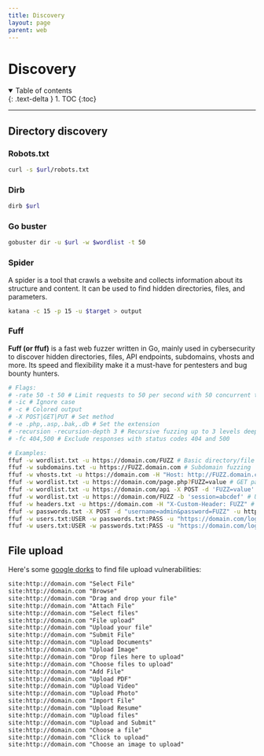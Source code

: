 ```yaml
---
title: Discovery
layout: page
parent: web
---
```


# Discovery

<details open markdown="block">
  <summary>
    Table of contents
  </summary>
  {: .text-delta }
1. TOC
{:toc}
</details>

---

## Directory discovery

### Robots.txt

```bash
curl -s $url/robots.txt
```

### Dirb

```bash
dirb $url
```

### Go buster

```bash
gobuster dir -u $url -w $wordlist -t 50
```

### Spider

A spider is a tool that crawls a website and collects information about its
structure and content. It can be used to find hidden directories, files, and
parameters.

```bash
katana -c 15 -p 15 -u $target > output
```

### Fuff

**Fuff (or ffuf)** is a fast web fuzzer written in Go, mainly used in
cybersecurity to discover hidden directories, files, API endpoints, subdomains,
vhosts and more. Its speed and flexibility make it a must-have for pentesters
and bug bounty hunters.

```bash
# Flags:
# -rate 50 -t 50 # Limit requests to 50 per second with 50 concurrent threads
# -ic # Ignore case
# -c # Colored output
# -X POST|GET|PUT # Set method
# -e .php,.asp,.bak,.db # Set the extension
# -recursion -recursion-depth 3 # Recursive fuzzing up to 3 levels deep
# -fc 404,500 # Exclude responses with status codes 404 and 500

# Examples:
ffuf -w wordlist.txt -u https://domain.com/FUZZ # Basic directory/file fuzzing using a wordlist
ffuf -w subdomains.txt -u https://FUZZ.domain.com # Subdomain fuzzing
ffuf -w vhosts.txt -u https://domain.com -H "Host: http://FUZZ.domain.com" # Virtual host fuzzing by modifying the Host header
ffuf -w wordlist.txt -u https://domain.com/page.php?FUZZ=value # GET parameter fuzzing in the query string
ffuf -w wordlist.txt -u https://domain.com/api -X POST -d 'FUZZ=value' # POST body parameter fuzzing
ffuf -w wordlist.txt -u https://domain.com/FUZZ -b 'session=abcdef' # Use a session cookie during fuzzing
ffuf -w headers.txt -u https://domain.com -H "X-Custom-Header: FUZZ" # HTTP header fuzzing
ffuf -w passwords.txt -X POST -d "username=admin&password=FUZZ" -u https://domain.com/login # Password brute-forcing for user "admin"
ffuf -w users.txt:USER -w passwords.txt:PASS -u "https://domain.com/login?username=USER&password=PASS" -mode pitchfork # Pitchfork mode: matches each line from both wordlists (USER[i], PASS[i])
ffuf -w users.txt:USER -w passwords.txt:PASS -u "https://domain.com/login?username=USER&password=PASS" -mode clusterbomb # Clusterbomb mode: tests every user with every password combination
```

## File upload

Here's some [google dorks](../osint/google-dorks.md) to find file upload
vulnerabilities:

```txt
site:http://domain.com "Select File"
site:http://domain.com "Browse"
site:http://domain.com "Drag and drop your file"
site:http://domain.com "Attach File"
site:http://domain.com "Select files"
site:http://domain.com "File upload"
site:http://domain.com "Upload your file"
site:http://domain.com "Submit File"
site:http://domain.com "Upload Documents"
site:http://domain.com "Upload Image"
site:http://domain.com "Drop files here to upload"
site:http://domain.com "Choose files to upload"
site:http://domain.com "Add File"
site:http://domain.com "Upload PDF"
site:http://domain.com "Upload Video"
site:http://domain.com "Upload Photo"
site:http://domain.com "Import File"
site:http://domain.com "Upload Resume"
site:http://domain.com "Upload files"
site:http://domain.com "Upload and Submit"
site:http://domain.com "Choose a file"
site:http://domain.com "Click to upload"
site:http://domain.com "Choose an image to upload"
```
